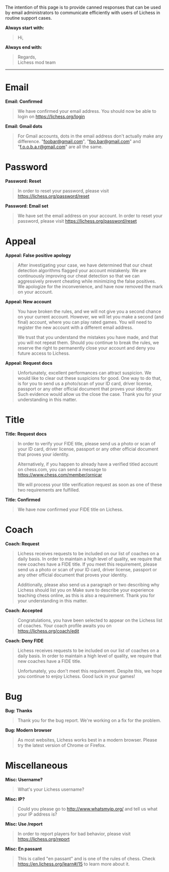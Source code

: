 The intention of this page is to provide canned responses that can be used by email administrators to communicate efficiently with users of Lichess in routine support cases.

**Always start with:**
>Hi,    
>    

**Always end with:**
>    
>    
>Regards,     
>Lichess mod team


***


# Email

**Email: Confirmed**
>We have confirmed your email address. You should now be able to login on https://lichess.org/login

**Email: Gmail dots**
>For Gmail accounts, dots in the email address don't actually make any difference. "foobar@gmail.com", "foo.bar@gmail.com" and "f.o.o.b.a.r@gmail.com" are all the same.


# Password

**Password: Reset**
>In order to reset your password, please visit https://lichess.org/password/reset

**Password: Email set**
>We have set the email address on your account. In order to reset your password, please visit https://lichess.org/password/reset


# Appeal

**Appeal: False positive apology**
>After investigating your case, we have determined that our cheat detection algorithms flagged your account mistakenly. We are continuously improving our cheat detection so that we can aggressively prevent cheating while minimizing the false positives. We apologize for the inconvenience, and have now removed the mark on your account.

**Appeal: New account**
>You have broken the rules, and we will not give you a second chance on your current account. However, we will let you make a second (and final) account, where you can play rated games. You will need to register the new account with a different email address.
>
>We trust that you understand the mistakes you have made, and that you will not repeat them. Should you continue to break the rules, we reserve the right to permanently close your account and deny you future access to Lichess.

**Appeal: Request docs**
>Unfortunately, excellent performances can attract suspicion. We would like to clear out these suspicions for good. One way to do that, is for you to send us a photo/scan of your ID card, driver license, passport or any other official document that proves your identity. Such evidence would allow us the close the case. Thank you for your understanding in this matter.


# Title

**Title: Request docs**
>In order to verify your FIDE title, please send us a photo or scan of your ID card, driver license, passport or any other official document that proves your identity.
>
>Alternatively, if you happen to already have a verified titled account on chess.com, you can send a message to https://www.chess.com/member/ornicar
>
>We will process your title verification request as soon as one of these two requirements are fulfilled.

**Title: Confirmed**
>We have now confirmed your FIDE title on Lichess.


# Coach

**Coach: Request**
>Lichess receives requests to be included on our list of coaches on a daily basis. In order to maintain a high level of quality, we require that new coaches have a FIDE title. If you meet this requirement, please send us a photo or scan of your ID card, driver license, passport or any other official document that proves your identity.
>
> Additionally, please also send us a paragraph or two describing why Lichess should list you on Make sure to describe your experience teaching chess online, as this is also a requirement. Thank you for your understanding in this matter.

**Coach: Accepted**
>Congratulations, you have been selected to appear on the Lichess list of coaches. Your coach profile awaits you on https://lichess.org/coach/edit

**Coach: Deny FIDE**
>Lichess receives requests to be included on our list of coaches on a daily basis. In order to maintain a high level of quality, we require that new coaches have a FIDE title. 
>
>Unfortunately, you don't meet this requirement. Despite this, we hope you continue to enjoy Lichess. Good luck in your games!

# Bug

**Bug: Thanks**
>Thank you for the bug report. We're working on a fix for the problem.

**Bug: Modern browser**
>As most websites, Lichess works best in a modern browser. Please try the latest version of Chrome or Firefox.


# Miscellaneous

**Misc: Username?**
>What's your Lichess username?

**Misc: IP?**
>Could you please go to http://www.whatsmyip.org/ and tell us what your IP address is?

**Misc: Use /report**
>In order to report players for bad behavior, please visit https://lichess.org/report

**Misc: En passant**
>This is called "en passant" and is one of the rules of chess. Check https://en.lichess.org/learn#/15 to learn more about it.